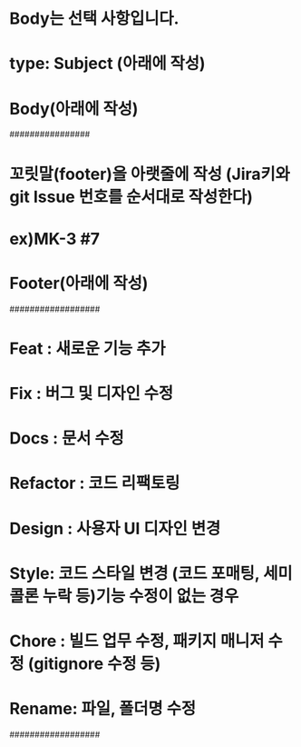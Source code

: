 # Body는 선택 사항입니다.

# type: Subject (아래에 작성)

# Body(아래에 작성)

################
# 꼬릿말(footer)을 아랫줄에 작성 (Jira키와 git Issue 번호를 순서대로 작성한다)
# ex)MK-3 #7
# Footer(아래에 작성)

##################
# Feat : 새로운 기능 추가
# Fix : 버그 및 디자인 수정
# Docs : 문서 수정
# Refactor : 코드 리팩토링
# Design : 사용자 UI 디자인 변경
# Style: 코드 스타일 변경 (코드 포매팅, 세미콜론 누락 등)기능 수정이 없는 경우
# Chore : 빌드 업무 수정, 패키지 매니저 수정 (gitignore 수정 등)
# Rename: 파일, 폴더명 수정
##################